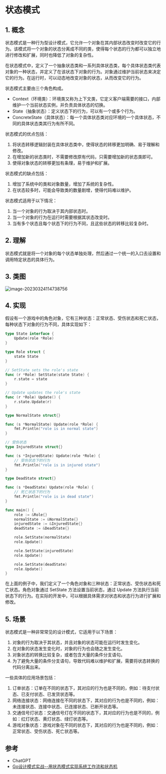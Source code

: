 # 状态模式

## 1. 概念

状态模式是一种行为型设计模式，它允许一个对象在其内部状态改变时改变它的行为。该模式将一个对象的状态分离成不同的类，使得每个状态的行为都可以独立地进行修改和扩展，同时也降低了对象的复杂性。

在状态模式中，定义了一个抽象状态类和一系列具体状态类，每个具体状态类代表对象的一种状态，并定义了在该状态下对象的行为。对象通过维护当前状态来决定它的行为。在运行时，可以动态地改变对象的状态，从而改变它的行为。

状态模式主要由三个角色构成。

- Context（环境类）：环境类又称为上下文类，它定义客户端需要的接口，内部维护一个当前状态实例，并负责具体状态的切换。
- State（抽象状态）：定义状态下的行为，可以有一个或多个行为。
- ConcreteState（具体状态）：每一个具体状态类对应环境的一个具体状态，不同的具体状态类其行为有所不同。

状态模式的优点包括：

1. 将状态转移逻辑封装在具体状态类中，使得状态的转移更加明确、易于理解和修改。
2. 在增加新的状态类时，不需要修改原有代码，只需要增加新的状态类即可。
3. 使得对象状态的转移更加有条理，易于维护和扩展。

状态模式的缺点包括：

1. 增加了系统中的类和对象数量，增加了系统的复杂性。
2. 在状态较多时，可能会导致类的数量剧增，使得代码难以维护。

状态模式适用于以下情况：

1. 当一个对象的行为取决于其内部状态时。
2. 当一个对象的行为在运行时需要根据其状态改变时。
3. 当有多个状态且每个状态下的行为不同，且这些状态的转移比较复杂时。

## 2. 理解

状态模式就是将一个对象的每个状态单独处理，然后通过一个统一的入口去设置和调用特定状态的具体行为。

## 3. 类图

![image-20230324114738756](https://cdn.jsdelivr.net/gh/hedon954/mapStorage/img/image-20230324114738756.png)

## 4. 实现

假设有一个游戏中的角色对象，它有三种状态：正常状态、受伤状态和死亡状态，每种状态下对象的行为不同，具体实现如下：

```go
type State interface {
	Update(role *Role)
}

type Role struct {
	state State
}

// SetState sets the role's state
func (r *Role) SetState(state State) {
	r.state = state
}

// Update updates the role's state
func (r *Role) Update() {
	r.state.Update(r)
}

type NormalState struct{}

func (s *NormalState) Update(role *Role) {
	fmt.Println("role is in normal state")
}

// 受伤状态
type InjuredState struct{}

func (s *InjuredState) Update(role *Role) {
	// 受伤状态下的行为
	fmt.Println("role is in injured state")
}

type DeadState struct{}

func (s *DeadState) Update(role *Role) {
	// 死亡状态下的行为
	fmt.Println("role is in dead state")
}

func main() {
	role := &Role{}
	normalState := &NormalState{}
	injuredState := &InjuredState{}
	deadState := &DeadState{}

	role.SetState(normalState)
	role.Update()

	role.SetState(injuredState)
	role.Update()

	role.SetState(deadState)
	role.Update()
}
```

在上面的例子中，我们定义了一个角色对象和三种状态：正常状态、受伤状态和死亡状态。角色对象通过 SetState 方法设置当前状态，通过 Update 方法执行当前状态下的行为。在实际的开发中，可以根据具体需求对状态和状态行为进行扩展和修改。

## 5. 场景

状态模式是一种非常常见的设计模式，它适用于以下场景：

1. 对象的行为取决于其状态，并且对象的状态可能在运行时发生变化。
2. 在对象的状态发生变化时，对象的行为也会随之发生变化。
3. 对象状态的转换比较复杂，或者包含大量的条件分支语句。
4. 为了避免大量的条件分支语句，导致代码难以维护和扩展，需要将状态转换的代码分离出来。

一些具体的应用场景包括：

1. 订单状态：订单在不同的状态下，其对应的行为也是不同的，例如：待支付状态、已支付状态、已发货状态等。
2. 网络连接状态：网络连接在不同的状态下，其对应的行为也是不同的，例如：未连接状态、连接中状态、已连接状态、已断开状态等。
3. 交通信号灯状态：交通信号灯在不同的状态下，其对应的行为也是不同的，例如：红灯状态、黄灯状态、绿灯状态等。
4. 游戏对象状态：游戏对象在不同的状态下，其对应的行为也是不同的，例如：正常状态、受伤状态、死亡状态等。

## 参考

- ChatGPT
- [Go设计模式实战--用状态模式实现系统工作流和状态机](https://mp.weixin.qq.com/s?__biz=MzUzNTY5MzU2MA==&mid=2247497490&idx=1&sn=cc4cab583d6691e27434ddab90da6f12&chksm=fa832685cdf4af93403876990caecbcdeff032f685a5ce93d1eaf82b0f2f30c439e817b0ede3&scene=178&cur_album_id=2531498848431669249#rd)